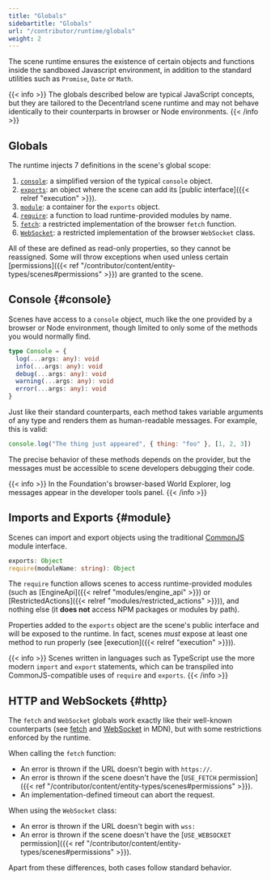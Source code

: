 ```yaml
---
title: "Globals"
sidebartitle: "Globals"
url: "/contributor/runtime/globals"
weight: 2
---
```


The scene runtime ensures the existence of certain objects and functions inside the sandboxed Javascript environment, in addition to the standard utilities such as `Promise`, `Date` or `Math`.

{{< info >}}
The globals described below are typical JavaScript concepts, but they are tailored to the Decentrland scene runtime and may not behave identically to their counterparts in browser or Node environments.
{{< /info >}}


## Globals

The runtime injects 7 definitions in the scene's global scope:

1. [`console`](#console): a simplified version of the typical `console` object.
2. [`exports`](#module): an object where the scene can add its [public interface]({{< relref "execution" >}}).
3. [`module`](#module): a container for the `exports` object.
4. [`require`](#module): a function to load runtime-provided modules by name.
5. [`fetch`](#http): a restricted implementation of the browser `fetch` function.
6. [`WebSocket`](#http): a restricted implementation of the browser `WebSocket` class.

All of these are defined as read-only properties, so they cannot be reassigned. Some will throw exceptions when used unless certain [permissions]({{< ref "/contributor/content/entity-types/scenes#permissions" >}}) are granted to the scene.


## Console {#console}

Scenes have access to a `console` object, much like the one provided by a browser or Node environment, though limited to only some of the methods you would normally find.

```ts
type Console = {
  log(...args: any): void
  info(...args: any): void
  debug(...args: any): void
  warning(...args: any): void
  error(...args: any): void
}
```

Just like their standard counterparts, each method takes variable arguments of any type and renders them as human-readable messages. For example, this is valid:

```js
console.log("The thing just appeared", { thing: "foo" }, [1, 2, 3])
```

The precise behavior of these methods depends on the provider, but the messages must be accessible to scene developers debugging their code.

{{< info >}}
In the Foundation's browser-based World Explorer, log messages appear in the developer tools panel.
{{< /info >}}


## Imports and Exports {#module}

Scenes can import and export objects using the traditional [CommonJS](https://wiki.commonjs.org/wiki/Modules/1.0) module interface.

```ts
exports: Object
require(moduleName: string): Object
```

The `require` function allows scenes to access runtime-provided modules (such as [EngineApi]({{< relref "modules/engine_api" >}}) or [RestrictedActions]({{< relref "modules/restricted_actions" >}})), and nothing else (it **does not** access NPM packages or modules by path).

Properties added to the `exports` object are the scene's public interface and will be exposed to the runtime. In fact, scenes _must_ expose at least one method to run properly (see [execution]({{< relref "execution" >}})).

{{< info >}}
Scenes written in languages such as TypeScript use the more modern `import` and `export` statements, which can be transpiled into CommonJS-compatible uses of `require` and `exports`.
{{< /info >}}


## HTTP and WebSockets {#http}

The `fetch` and `WebSocket` globals work exactly like their well-known counterparts (see [fetch](https://developer.mozilla.org/en-US/docs/Web/API/Fetch_API) and [WebSocket](https://developer.mozilla.org/en-US/docs/Web/API/WebSockets_API) in MDN), but with some restrictions enforced by the runtime.

When calling the `fetch` function:

- An error is thrown if the URL doesn't begin with `https://`.
- An error is thrown if the scene doesn't have the [`USE_FETCH` permission]({{< ref "/contributor/content/entity-types/scenes#permissions" >}}).
- An implementation-defined timeout can abort the request.

When using the `WebSocket` class:

- An error is thrown if the URL doesn't begin with `wss:`
- An error is thrown if the scene doesn't have the [`USE_WEBSOCKET` permission]({{< ref "/contributor/content/entity-types/scenes#permissions" >}}).

Apart from these differences, both cases follow standard behavior.







